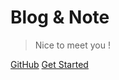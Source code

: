 # Blog & Note

> Nice to meet you !

[GitHub](https://github.com/freshchen/fresh-notes/)
[Get Started](#fresh-notes)
